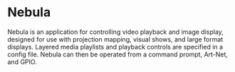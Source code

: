 # Nebula

Nebula is an application for controlling video playback and image display,
designed for use with projection mapping, visual shows, and large format displays.
Layered media playlists and playback controls are specified in a config file.
Nebula can then be operated from a command prompt, Art-Net, and GPIO.
